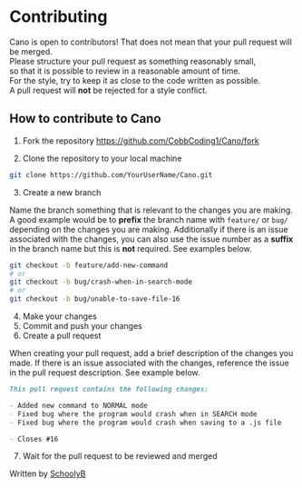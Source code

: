 
# Contributing
Cano is open to contributors! That does not mean that your pull request will be merged. \
Please structure your pull request as something reasonably small, \
so that it is possible to review in a reasonable amount of time. \
For the style, try to keep it as close to the code written as possible. \
A pull request will <b>not</b> be rejected for a style conflict.

## How to contribute to Cano
1. Fork the repository
https://github.com/CobbCoding1/Cano/fork 

2. Clone the repository to your local machine
```sh
git clone https://github.com/YourUserName/Cano.git
```

3. Create a new branch

  Name the branch something that is relevant to the changes you are making.
  A good example would be to <b>prefix</b> the branch name with `feature/` or `bug/` depending on the changes you are making. Additionally if there is an issue associated with the changes, you can also use the issue number as a <b>suffix</b> in the branch name but this is <b>not</b> required. See examples below. 
```sh
git checkout -b feature/add-new-command
# or
git checkout -b bug/crash-when-in-search-mode
# or
git checkout -b bug/unable-to-save-file-16
```

4. Make your changes
5. Commit and push your changes
6. Create a pull request 

  When creating your pull request, add a brief description of the changes you made. If there is an issue associated with the changes, reference the issue in the pull request description. See example below.
```md
This pull request contains the following changes:

- Added new command to NORMAL mode
- Fixed bug where the program would crash when in SEARCH mode
- Fixed bug where the program would crash when saving to a .js file

- Closes #16
```

7. Wait for the pull request to be reviewed and merged


Written by [SchoolyB](https://github.com/SchoolyB)



